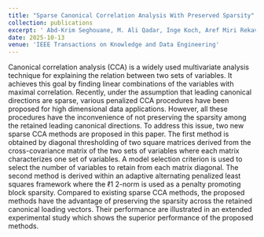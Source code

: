 ```yaml
---
title: "Sparse Canonical Correlation Analysis With Preserved Sparsity"
collection: publications
excerpt: ' Abd-Krim Seghouane, M. Ali Qadar, Inge Koch, Aref Miri Rekavandi'
date: 2025-10-13
venue: 'IEEE Transactions on Knowledge and Data Engineering'
---
```


Canonical correlation analysis (CCA) is a widely used multivariate analysis technique for explaining the relation between two sets of variables. It achieves this goal by finding linear combinations of the variables with maximal correlation. Recently, under the assumption that leading canonical directions are sparse, various penalized CCA procedures have been proposed for high dimensional data applications. However, all these procedures have the inconvenience of not preserving the sparsity among the retained leading canonical directions. To address this issue, two new sparse CCA methods are proposed in this paper. The first method is obtained by diagonal thresholding of two square matrices derived from the cross-covariance matrix of the two sets of variables where each matrix characterizes one set of variables. A model selection criterion is used to select the number of variables to retain from each matrix diagonal. The second method is derived within an adaptive alternating penalized least squares framework where the ℓ1 2-norm is used as a penalty promoting block sparsity. Compared to existing sparse CCA methods, the proposed methods have the advantage of preserving the sparsity across the retained canonical loading vectors. Their performance are illustrated in an extended experimental study which shows the superior performance of the proposed methods.



